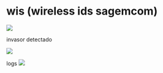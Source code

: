 # wis (wireless ids sagemcom)
![](https://i.imgur.com/WjxwXKn.png)

invasor detectado

![](https://i.imgur.com/PHqJthn.png)

logs
![](https://i.imgur.com/A2OUYfC.png)

